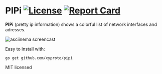# PIPi [![License](http://img.shields.io/badge/license-MIT-red.svg?style=flat)](https://raw.githubusercontent.com/xyproto/pipi/master/LICENSE) [![Report Card](https://img.shields.io/badge/go_report-A+-brightgreen.svg?style=flat)](http://goreportcard.com/report/xyproto/pipi)

**PIPi** (pretty ip information) shows a colorful list of network interfaces and adresses.

![asciinema screencast](https://github.com/xyproto/pipi/raw/master/pipi.gif)

Easy to install with:

    go get github.com/xyproto/pipi

MIT licensed
